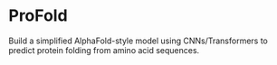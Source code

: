 # ProFold
Build a simplified AlphaFold-style model using CNNs/Transformers to predict protein folding from amino acid sequences.
